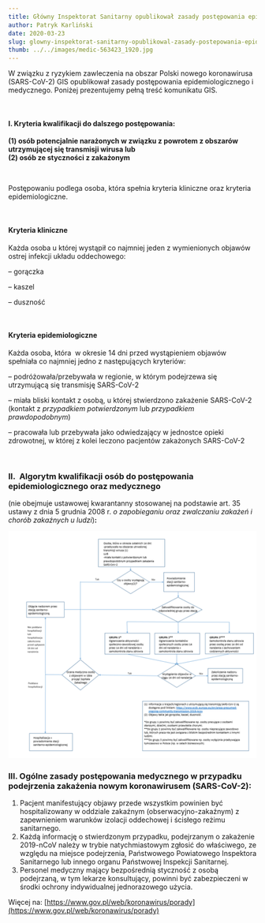 ```yaml
---
title: Główny Inspektorat Sanitarny opublikował zasady postępowania epidemiologicznego i medycznego
author: Patryk Karliński
date: 2020-03-23
slug: glowny-inspektorat-sanitarny-opublikowal-zasady-postepowania-epidemiologicznego-i-medycznego
thumb: ../../images/medic-563423_1920.jpg
---
```


W związku z ryzykiem zawleczenia na obszar Polski nowego koronawirusa (SARS-CoV-2) GIS opublikował zasady postępowania epidemiologicznego i medycznego. Poniżej prezentujemy pełną treść komunikatu GIS.

<p>&nbsp;</p>

#### **I. Kryteria kwalifikacji do dalszego postępowania:**

**(1) osób potencjalnie narażonych w związku z powrotem z obszarów utrzymującej się transmisji wirusa lub**  
**(2) osób ze styczności z zakażonym**

<p>&nbsp;</p>

Postępowaniu podlega osoba, która spełnia kryteria kliniczne oraz kryteria epidemiologiczne.

<p>&nbsp;</p>

#### **Kryteria kliniczne**

Każda osoba u której wystąpił co najmniej jeden z wymienionych objawów ostrej infekcji układu oddechowego:

– gorączka

– kaszel

– duszność

<p>&nbsp;</p>

#### **Kryteria epidemiologiczne**

Każda osoba, która  w okresie 14 dni przed wystąpieniem objawów spełniała co najmniej jedno z następujących kryteriów:

– podróżowała/przebywała w regionie, w którym podejrzewa się  utrzymującą się transmisję SARS-CoV-2

– miała bliski kontakt z osobą, u której stwierdzono zakażenie SARS-CoV-2 (kontakt z *przypadkiem potwierdzonym* lub *przypadkiem prawdopodobnym*)

– pracowała lub przebywała jako odwiedzający w jednostce opieki zdrowotnej, w której z kolei leczono pacjentów zakażonych SARS-CoV-2

<p>&nbsp;</p>

### II.  Algorytm kwalifikacji osób do postępowania epidemiologicznego oraz medycznego

(nie obejmuje ustawowej kwarantanny stosowanej na podstawie art. 35 ustawy z dnia 5 grudnia 2008 r. *o zapobieganiu oraz zwalczaniu zakażeń i chorób zakaźnych u ludzi*)**:**

![](../../images/Zrzut-ekranu-2020-03-23-o-10.53.19.png)

### **III. Ogólne zasady postępowania medycznego w przypadku podejrzenia zakażenia nowym koronawirusem (SARS-CoV-2):**

1. Pacjent manifestujący objawy przede wszystkim powinien być hospitalizowany w oddziale zakaźnym (obserwacyjno-zakaźnym) z zapewnieniem warunków izolacji oddechowej i ścisłego reżimu sanitarnego.
2. Każdą informację o stwierdzonym przypadku, podejrzanym o zakażenie  
   2019-nCoV należy w trybie natychmiastowym zgłosić do właściwego, ze względu na miejsce podejrzenia, Państwowego Powiatowego Inspektora Sanitarnego lub innego organu Państwowej Inspekcji Sanitarnej.
3. Personel medyczny mający bezpośrednią styczność z osobą podejrzaną, w tym lekarze konsultujący, powinni być zabezpieczeni w środki ochrony indywidualnej jednorazowego użycia.

Więcej na: [https://www.gov.pl/web/koronawirus/porady](https://www.gov.pl/web/koronawirus/porady)
